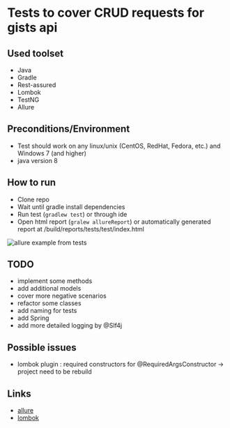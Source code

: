 # Tests to cover CRUD requests for gists api


## Used toolset
* Java
* Gradle
* Rest-assured
* Lombok
* TestNG
* Allure

## Preconditions/Environment
* Test should work on any linux/unix (CentOS, RedHat, Fedora, etc.) and Windows 7 (and higher)
* java version 8 

## How to run
* Clone repo
* Wait until gradle install dependencies 
* Run test (`gradlew test`) or through ide
* Open html report (```gralew allureReport```) or automatically generated report at /build/reports/tests/test/index.html

![allure example from tests](https://drive.google.com/file/d/1FCjrxgrPUb69w1KTt0rHPRZ70dkIgrRV/view?usp=sharing)


## TODO
* implement some methods
* add additional models
* cover more negative scenarios
* refactor some classes
* add naming for tests
* add Spring
* add more detailed logging by @Slf4j

## Possible issues
* lombok plugin : required constructors for @RequiredArgsConstructor -> project need to be rebuild

## Links
* [allure](http://allure.qatools.ru/)
* [lombok](https://projectlombok.org/)
